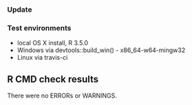 ### Update

### Test environments
* local OS X install, R 3.5.0
* Windows via devtools::build_win() - x86_64-w64-mingw32
* Linux via travis-ci

## R CMD check results
There were no ERRORs or WARNINGS.
